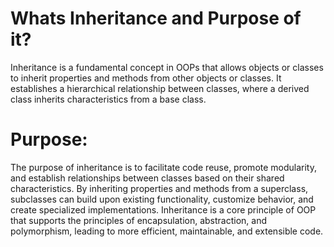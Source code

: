 # Whats Inheritance and Purpose of it?

Inheritance is a fundamental concept in OOPs that allows objects or classes to inherit 
properties and methods from other objects or classes. It establishes a hierarchical 
relationship between classes, where a derived class inherits characteristics from a base 
class.

# Purpose:

 The purpose of inheritance is to facilitate code reuse, promote modularity, and establish 
 relationships between classes based on their shared characteristics. By inheriting properties 
 and methods from a superclass, subclasses can build upon existing functionality, customize 
 behavior, and create specialized implementations. Inheritance is a core principle of OOP that 
 supports the principles of encapsulation, abstraction, and polymorphism, leading to more 
 efficient, maintainable, and extensible code.


